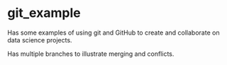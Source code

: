 # git_example

Has some examples of using git and GitHub to create and collaborate on data science projects.

Has multiple branches to illustrate merging and conflicts.
